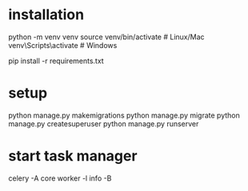 # installation
python -m venv venv
source venv/bin/activate  # Linux/Mac
venv\Scripts\activate     # Windows

pip install -r requirements.txt

# setup
python manage.py makemigrations
python manage.py migrate
python manage.py createsuperuser
python manage.py runserver
# start task manager
celery -A core worker -l info -B

